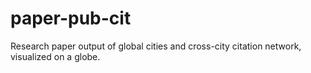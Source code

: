 # paper-pub-cit
Research paper output of global cities and cross-city citation network, visualized on a globe.

